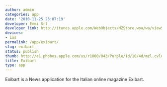 ```yaml
---
author: admin
categories: app
date: '2010-11-25 23:07:19'
developer: Emmi Srl
developer_link: http://itunes.apple.com/WebObjects/MZStore.woa/wa/viewSoftware?id=303571523&mt=8
devices: 
- ios
permalink: /app/exibart/
slug: exibart
status: publish
thumb: http://a1.phobos.apple.com/us/r1000/043/Purple/1d/10/4d/mzl.cvluahto.175x175-75.jpg
title: Exibart
type: app
---
```


Exibart is a News application for the Italian online magazine Exibart.